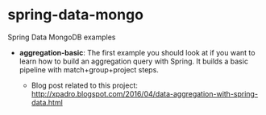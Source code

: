 # spring-data-mongo
Spring Data MongoDB examples


- <b>aggregation-basic</b>: The first example you should look at if you want to learn how to build an aggregation query with Spring. It builds a basic pipeline with match+group+project steps.

  - Blog post related to this project:
  http://xpadro.blogspot.com/2016/04/data-aggregation-with-spring-data.html
